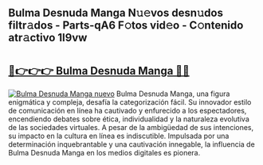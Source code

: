 ## Bulma Desnuda Manga N𝚞𝚎vos desn𝚞dos filtr𝚊dos - Parts-qA6 F𝚘tos vid𝚎o - C𝚘ntenido atr𝚊ctivo 1I9vw

# <h2><a href="http://mb02euv.tromn.icu/?c=Bulma+Desnuda+Manga">🔗👉👉👉 Bulma Desnuda Manga 🔗🔗</a></h2>

[![Bulma Desnuda Manga nuevo](https://i.imgur.com/pEAQMta.gif)](http://mb02euv.tromn.icu/?c=Bulma+Desnuda+Manga)
Bulma Desnuda Manga, una figura enigmática y compleja, desafía la categorización fácil. Su innovador estilo de comunicación en línea ha cautivado y enfurecido a los espectadores, encendiendo debates sobre ética, individualidad y la naturaleza evolutiva de las sociedades virtuales. A pesar de la ambigüedad de sus intenciones, su impacto en la cultura en línea es indiscutible. Impulsada por una determinación inquebrantable y una cautivación innegable, la influencia de Bulma Desnuda Manga en los medios digitales es pionera.
